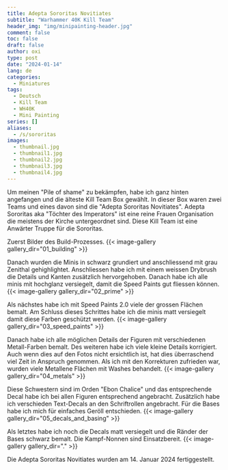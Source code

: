 ```yaml
---
title: Adepta Sororitas Novitiates
subtitle: "Warhammer 40K Kill Team"
header_img: "img/minipainting-header.jpg"
comment: false
toc: false
draft: false
author: oxi
type: post
date: "2024-01-14"
lang: de
categories:
  - Miniatures
tags:
  - Deutsch
  - Kill Team
  - WH40K
  - Mini Painting
series: []
aliases:
  - /s/sororitas
images:
  - thumbnail.jpg
  - thumbnail1.jpg
  - thumbnail2.jpg
  - thumbnail3.jpg
  - thumbnail4.jpg
---
```

Um meinen "Pile of shame" zu bekämpfen, habe ich ganz hinten angefangen und die älteste Kill Team Box gewählt. In dieser Box waren zwei Teams und eines davon sind die "Adepta Sororitas Novitiates". Adepta Sororitas aka "Töchter des Imperators" ist eine reine Frauen Organisation die meistens der Kirche untergeordnet sind. Diese Kill Team ist eine Anwärter Truppe für die Sororitas.

Zuerst Bilder des Build-Prozesses.
{{< image-gallery gallery_dir="01_building" >}}

Danach wurden die Minis in schwarz grundiert und anschliessend mit grau Zenithal gehighlightet. Anschliessen habe ich mit einem weissen Drybrush die Details und Kanten zusätzlich hervorgehoben. Danach habe ich alle minis mit hochglanz versiegelt, damit die Speed Paints gut fliessen können.
{{< image-gallery gallery_dir="02_prime" >}}

Als nächstes habe ich mit Speed Paints 2.0 viele der grossen Flächen bemalt. Am Schluss dieses Schrittes habe ich die minis matt versiegelt damit diese Farben geschützt werden.
{{< image-gallery gallery_dir="03_speed_paints" >}}

Danach habe ich alle möglichen Details der Figuren mit verschiedenen Metall-Farben bemalt. Des weiteren habe ich viele kleine Details korrigiert. Auch wenn dies auf den Fotos nicht ersichtlich ist, hat dies überraschend viel Zeit in Anspruch genommen. Als ich mit den Korrekturen zufrieden war, wurden viele Metallene Flächen mit Washes behandelt.
{{< image-gallery gallery_dir="04_metals" >}}

Diese Schwestern sind im Orden "Ebon Chalice" und das entsprechende Decal habe ich bei allen Figuren entsprechend angebracht. Zusätzlich habe ich verschieden Text-Decals an den Schriftrollen angebracht. Für die Bases habe ich mich für einfaches Geröll entschieden.
{{< image-gallery gallery_dir="05_decals_and_basing" >}}

Als letztes habe ich noch die Decals matt versiegelt und die Ränder der Bases schwarz bemalt. Die Kampf-Nonnen sind Einsatzbereit.
{{< image-gallery gallery_dir="." >}}

Die Adepta Sororitas Novitiates wurden am 14. Januar 2024 fertiggestellt.
